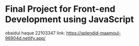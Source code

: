 # Final Project for Front-end Development using JavaScript

obaidul haque
22103347
link: https://splendid-maamoul-96904d.netlify.app/
